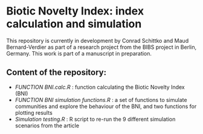 # Biotic Novelty Index: index calculation and simulation

This repository is currently in development by Conrad Schittko and Maud Bernard-Verdier as part of a research project from the BIBS project in Berlin, Germany. This work is part of a manuscript in preparation.

## Content of the repository:

- *FUNCTION BNI.calc.R* : function calculating the Biotic Novelty Index (BNI)
- *FUNCTION BNI simulation functions.R* : a set of functions to simulate communities and explore the behaviour of the BNI, and two functions for plotting results 
- *Simulation testing.R* : R script to re-run the 9 different simulation scenarios from the article
